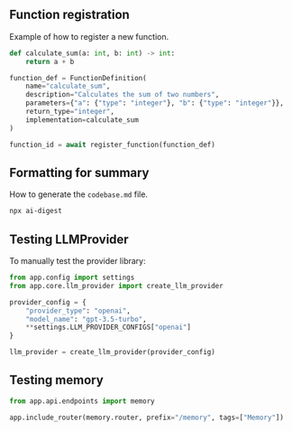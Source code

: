 
## Function registration

Example of how to register a new function.

```python
def calculate_sum(a: int, b: int) -> int:
    return a + b

function_def = FunctionDefinition(
    name="calculate_sum",
    description="Calculates the sum of two numbers",
    parameters={"a": {"type": "integer"}, "b": {"type": "integer"}},
    return_type="integer",
    implementation=calculate_sum
)

function_id = await register_function(function_def)
```

## Formatting for summary

How to generate the `codebase.md` file.

```bash
npx ai-digest
```

## Testing LLMProvider

To manually test the provider library:

```python
from app.config import settings
from app.core.llm_provider import create_llm_provider

provider_config = {
    "provider_type": "openai",
    "model_name": "gpt-3.5-turbo",
    **settings.LLM_PROVIDER_CONFIGS["openai"]
}

llm_provider = create_llm_provider(provider_config)
```

## Testing memory

```python
from app.api.endpoints import memory

app.include_router(memory.router, prefix="/memory", tags=["Memory"])
```

